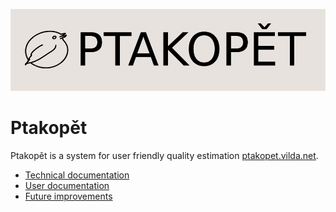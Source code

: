 ![Ptakopět logo](logo.png)

# Ptakopět

Ptakopět is a system for user friendly quality estimation [ptakopet.vilda.net](http://ptakopet.vilda.net).
- [Technical documentation](TECH.md)
- [User documentation](USER.md)
- [Future improvements](FUTURE.md)
